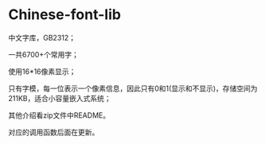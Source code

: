 # Chinese-font-lib
中文字库，GB2312；


一共6700+个常用字； 

使用16*16像素显示；

只有字模，每一位表示一个像素信息，因此只有0和1(显示和不显示)，存储空间为211KB，适合小容量嵌入式系统；

其他介绍看zip文件中README。


对应的调用函数后面在更新。
